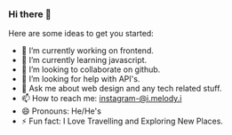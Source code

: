 ### Hi there 👋



Here are some ideas to get you started:

- 🔭 I’m currently working on frontend.
- 🌱 I’m currently learning javascript.
- 👯 I’m looking to collaborate on github.
- 🤔 I’m looking for help with API's.
- 💬 Ask me about web design and any tech related stuff.
- 📫 How to reach me: instagram-@i.melody.i
- 😄 Pronouns: He/He's
- ⚡ Fun fact: I Love Travelling and Exploring New Places.

